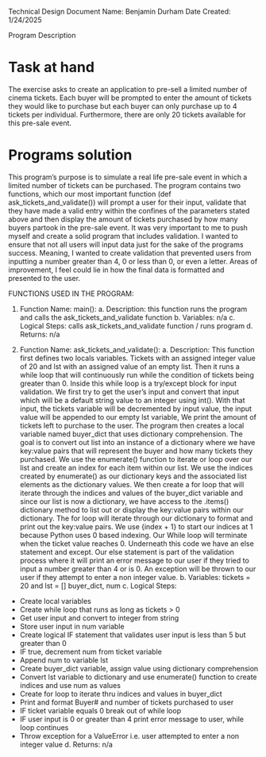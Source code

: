 Technical Design Document
Name: Benjamin Durham
Date Created: 1/24/2025

Program Description
# Task at hand
The exercise asks to create an application to pre-sell a limited number of cinema tickets.
Each buyer will be prompted to enter the amount of tickets they would like to purchase but each buyer can only purchase up to 4 tickets per individual. Furthermore, there are only 20 tickets available for this pre-sale event. 
# Programs solution
This program’s purpose is to  simulate a real life pre-sale event in which a limited number of tickets can be purchased.  The program contains two functions, which our most important function (def ask_tickets_and_validate()) will prompt a user for their input, validate that they have made a valid entry within the confines of the parameters stated above and then display the amount of tickets purchased by how many buyers partook in the pre-sale event.
It was very important to me to push myself and create a solid program that includes validation. I wanted to ensure that not all users will input data just for the sake of the programs success. Meaning, I wanted to create validation that prevented users from inputting a number greater than 4, 0 or less than 0, or even a letter. Areas of improvement, I feel could lie in how the final data is formatted and presented to the user.

FUNCTIONS USED IN THE PROGRAM:
1.	Function Name: main():
a.	Description: this function runs the program and calls the ask_tickets_and_validate function
b.	Variables: n/a
c.	Logical Steps: calls ask_tickets_and_validate function / runs program 
d.	Returns: n/a

2.	Function Name:  ask_tickets_and_validate():
a.	Description:  This function first defines two locals variables. Tickets with an assigned integer value of 20 and lst with an assigned value of an empty list. Then it runs a while loop that will continuously run while the condition of tickets being greater than 0. Inside this while loop is a try/except block for input validation. We first try to get the user’s input and convert that input which will be a default string value to an integer using int(). With that input, the tickets variable will be decremented by input value, the input value will be appended to our empty lst variable,  We print the amount of tickets left to purchase to the user. The program then creates a local variable named buyer_dict that uses dictionary comprehension. The goal is to convert out list into an instance of a dictionary where we have key:value pairs that will represent the buyer and how many tickets they purchased. We use the enumerate() function to iterate or loop over our list and create an index for each item within our list. We use the indices created by enumerate() as our dictionary keys and the associated list elements as the dictionary values. We then create a for loop that will iterate through the indices and values of the buyer_dict variable and since our list is now a dictionary, we have access to the .items() dictionary method to list out or display the key:value pairs within our dictionary. The for loop will iterate through our dictionary to format and print out the key:value pairs. We use {index + 1} to start our indices at 1 because Python uses 0 based indexing. Our While loop will terminate when the ticket value reaches  0. Underneath this code we have an else statement and except. Our else statement is part of the validation process where it will print an error message to our user if they tried to input a number greater than 4 or is 0. An exception will be thrown to our user if they attempt to enter a non integer value.
b.	Variables:  tickets = 20  and lst = [] buyer_dict, num
c.	Logical Steps:  
-	Create local variables
-	Create while loop that runs as long as tickets > 0
-	Get user input and convert to integer from string
-	Store user input in num variable
-	Create logical IF statement that validates user input is less than 5 but greater than 0
-	IF true, decrement  num from ticket variable
-	Append num to variable lst
-	Create buyer_dict variable, assign value using dictionary comprehension
-	Convert lst variable to dictionary and use enumerate() function to create indices and use num as values
-	Create for loop to iterate thru indices and values in buyer_dict
-	Print and format Buyer# and number of tickets purchased to user
-	IF ticket variable equals 0 break out of while loop
-	IF user input is 0 or greater than 4 print error message to user, while loop continues
-	Throw exception for a ValueError i.e. user attempted to enter a non integer value
d.	Returns: n/a

